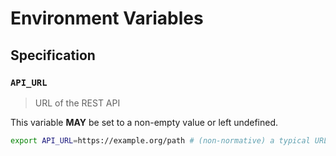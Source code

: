 # Environment Variables

## Specification

### `API_URL`

> URL of the REST API

This variable **MAY** be set to a non-empty value or left undefined.

```bash
export API_URL=https://example.org/path # (non-normative) a typical URL for a web page
```
